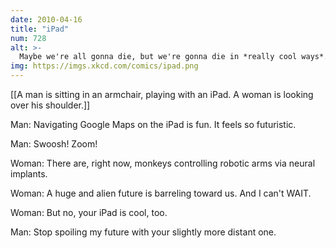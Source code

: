 ```yaml
---
date: 2010-04-16
title: "iPad"
num: 728
alt: >-
  Maybe we're all gonna die, but we're gonna die in *really cool ways*.
img: https://imgs.xkcd.com/comics/ipad.png
---
```

[[A man is sitting in an armchair, playing with an iPad. A woman is looking over his shoulder.]]

Man: Navigating Google Maps on the iPad is fun. It feels so futuristic.

Man: Swoosh! Zoom!

Woman: There are, right now, monkeys controlling robotic arms via neural implants.

Woman: A huge and alien future is barreling toward us. And I can't WAIT.

Woman: But no, your iPad is cool, too.

Man: Stop spoiling my future with your slightly more distant one.

